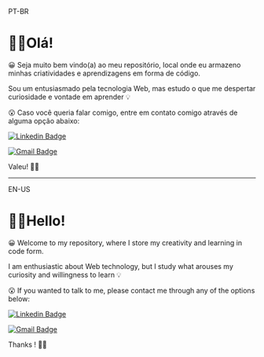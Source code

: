 PT-BR

# 👋🏻Olá!

😀 Seja muito bem vindo(a) ao meu repositório, local onde eu armazeno minhas criatividades  e aprendizagens em forma de código. 

Sou um entusiasmado pela tecnologia Web, mas estudo o que me despertar curiosidade e vontade em aprender 💡

😮 Caso você queria falar comigo, entre em contato comigo através de alguma opção abaixo:

[![Linkedin Badge](https://img.shields.io/badge/-Michel%20Câmara-fff?style=flat-square&logo=Linkedin&logoColor=006192&link=http://bit.ly/linkedin-michelcamara/)](http://bit.ly/linkedin-michelcamara/) 

[![Gmail Badge](https://img.shields.io/badge/-michelvictor16@gmail.com-FFF?style=flat-square&logo=Gmail&logoColor=BB001B&link=mailto:michelvictor16@gmail.com)](mailto:diego.schell.f@gmail.com)


Valeu! 🤙🏻

--------------------------------------------------------------------------------------------------------------------------------------------------------------------------------

EN-US

# 👋🏻Hello!

😀 Welcome to my repository, where I store my creativity and learning in code form.

I am enthusiastic about Web technology, but I study what arouses my curiosity and willingness to learn 💡

😮 If you wanted to talk to me, please contact me through any of the options below:

[![Linkedin Badge](https://img.shields.io/badge/-Michel%20Câmara-fff?style=flat-square&logo=Linkedin&logoColor=006192&link=http://bit.ly/linkedin-michelcamara/)](http://bit.ly/linkedin-michelcamara/) 

[![Gmail Badge](https://img.shields.io/badge/-michelvictor16@gmail.com-FFF?style=flat-square&logo=Gmail&logoColor=BB001B&link=mailto:michelvictor16@gmail.com)](mailto:diego.schell.f@gmail.com)

Thanks ! 🤙🏻
